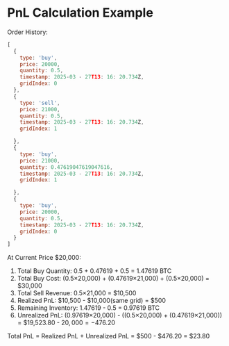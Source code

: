 # PnL Calculation Example

Order History:

```js
[
  {
    type: 'buy',
    price: 20000,
    quantity: 0.5,
    timestamp: 2025-03 - 27T13: 16: 20.734Z,
    gridIndex: 0
  },
  {
    type: 'sell',
    price: 21000,
    quantity: 0.5,
    timestamp: 2025-03 - 27T13: 16: 20.734Z,
    gridIndex: 1

  },
  {
    type: 'buy',
    price: 21000,
    quantity: 0.47619047619047616,
    timestamp: 2025-03 - 27T13: 16: 20.734Z,
    gridIndex: 1

  },
  {
    type: 'buy',
    price: 20000,
    quantity: 0.5,
    timestamp: 2025-03 - 27T13: 16: 20.734Z,
    gridIndex: 0
  }
]
```

At Current Price $20,000:

1. Total Buy Quantity: 0.5 + 0.47619 + 0.5 = 1.47619 BTC
2. Total Buy Cost: (0.5×20,000) + (0.47619×21,000) + (0.5×20,000) = $30,000
3. Total Sell Revenue: 0.5×21,000 = $10,500
4. Realized PnL: $10,500 - $10,000(same grid) = $500
5. Remaining Inventory: 1.47619 - 0.5 = 0.97619 BTC
6. Unrealized PnL: (0.97619×20,000) - ((0.5×20,000) + (0.47619×21,000)) = $19,523.80 - $20,000 = -$476.20

Total PnL = Realized PnL + Unrealized PnL = $500 - $476.20 = $23.80
